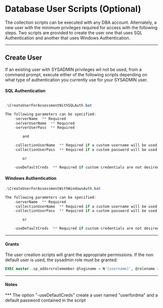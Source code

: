 # Database User Scripts (Optional)

The collection scripts can be executed with any DBA account. Alternately, a new user with the minimum privileges required for access with the following steps. Two scripts are provided to create the user one that uses SQL Authentication and another that uses Windows Authentication.

---

## Create User

If an existing user with SYSADMIN privileges wil not be used, from a command prompt, execute either of the following scripts depending on what type of authentication you currently use for your SYSADMIN user.

#### SQL Authentication

```powershell

.\CreateUserForAssessmentWithSQLAuth.bat

The following parameters can be specified:
    -serverName  ** Required
    -serverUserName  ** Required
    -serverUserPass  ** Required

        and

    -collectionUserName  ** Required if a custom username will be used
    -collectionUserPass  ** Required if a custom password will be used

        or

    -useDefaultCreds  ** Required if custom credentials are not desired
```

#### Windows Authentication

```powershell
.\CreateUserForAssessmentWithWindowsAuth.bat

The following parameters can be specified:
    -serverName  ** Required
    -collectionUserName  ** Required if a custom username will be used
    -collectionUserPass  ** Required if a custom password will be used

        or

    -useDefaultCreds  ** Required if custom credentials are not desired

```

---

#### Grants

The user creation scripts will grant the appropriate permissions. If the non default user is used, the sysadmin role must be granted:

```sql
EXEC master..sp_addsrvrolemember @loginame = N'[username]', @rolename = N'sysadmin'
```

---

#### Notes

\*\*\* The option "-useDefaultCreds" create a user named "userfordma" and a default password contained in the script
